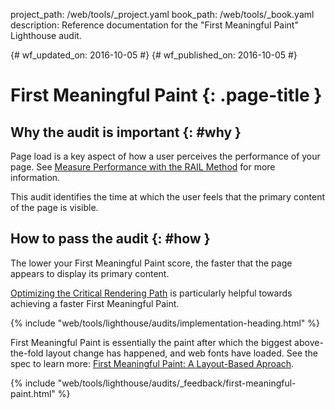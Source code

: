project_path: /web/tools/_project.yaml
book_path: /web/tools/_book.yaml
description: Reference documentation for the "First Meaningful Paint" Lighthouse audit.

{# wf_updated_on: 2016-10-05 #}
{# wf_published_on: 2016-10-05 #}

# First Meaningful Paint {: .page-title }

## Why the audit is important {: #why }

Page load is a key aspect of how a user perceives the performance of your
page. See [Measure Performance with the RAIL Method](/web/fundamentals/performance/rail) for more information.

This audit identifies the time at which the user feels that the primary
content of the page is visible.

## How to pass the audit {: #how }

The lower your First Meaningful Paint score, the faster that the page
appears to display its primary content.

[Optimizing the Critical Rendering Path](/web/fundamentals/performance/critical-rendering-path/)
is particularly helpful towards achieving a faster First Meaningful Paint.

{% include "web/tools/lighthouse/audits/implementation-heading.html" %}

First Meaningful Paint is essentially the paint after which the biggest
above-the-fold layout change has happened, and web fonts have loaded. See the
spec to learn more:
[First Meaningful Paint: A Layout-Based Aproach](https://docs.google.com/document/d/1BR94tJdZLsin5poeet0XoTW60M0SjvOJQttKT-JK8HI/view).


{% include "web/tools/lighthouse/audits/_feedback/first-meaningful-paint.html" %}
